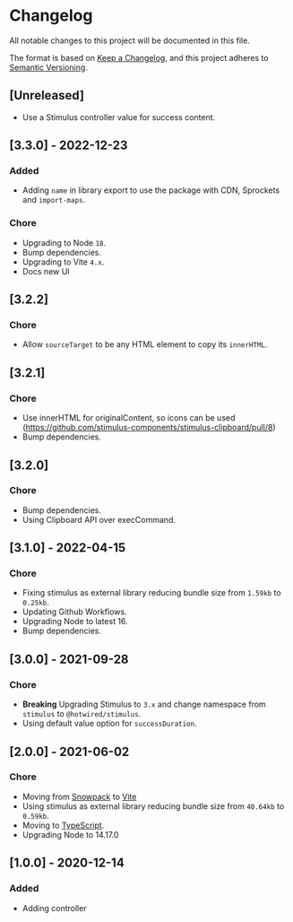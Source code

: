 # Changelog
All notable changes to this project will be documented in this file.

The format is based on [Keep a Changelog](https://keepachangelog.com/en/1.0.0/),
and this project adheres to [Semantic Versioning](https://semver.org/spec/v2.0.0.html).

## [Unreleased]

- Use a Stimulus controller value for success content.

## [3.3.0] - 2022-12-23

### Added

- Adding `name` in library export to use the package with CDN, Sprockets and `import-maps`.

### Chore

- Upgrading to Node `18`.
- Bump dependencies.
- Upgrading to Vite `4.x`.
- Docs new UI

## [3.2.2]

### Chore

- Allow `sourceTarget` to be any HTML element to copy its `innerHTML`.

## [3.2.1]

### Chore

- Use innerHTML for originalContent, so icons can be used (https://github.com/stimulus-components/stimulus-clipboard/pull/8)
- Bump dependencies.

## [3.2.0]

### Chore

- Bump dependencies.
- Using Clipboard API over execCommand.

## [3.1.0] - 2022-04-15

### Chore

- Fixing stimulus as external library reducing bundle size from `1.59kb` to `0.25kb`.
- Updating Github Workflows.
- Upgrading Node to latest 16.
- Bump dependencies.

## [3.0.0] - 2021-09-28
### Chore

- **Breaking** Upgrading Stimulus to `3.x` and change namespace from `stimulus` to `@hotwired/stimulus`.
- Using default value option for `successDuration`.

## [2.0.0] - 2021-06-02

### Chore

- Moving from [Snowpack](https://www.snowpack.dev/) to [Vite](https://vitejs.dev/)
- Using stimulus as external library reducing bundle size from `40.64kb` to `0.59kb`.
- Moving to [TypeScript](https://www.typescriptlang.org/).
- Upgrading Node to 14.17.0

## [1.0.0] - 2020-12-14

### Added

- Adding controller
